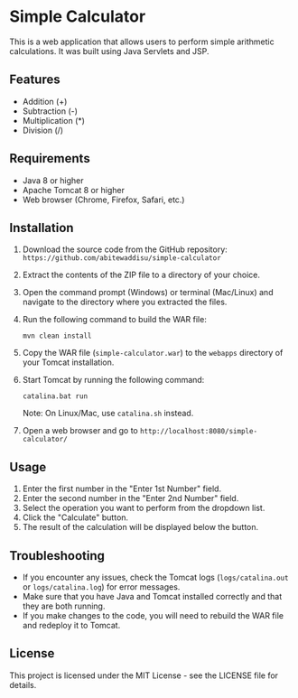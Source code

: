 # Simple Calculator

This is a web application that allows users to perform simple arithmetic calculations. It was built using Java Servlets and JSP.

## Features

- Addition (+)
- Subtraction (-)
- Multiplication (*)
- Division (/)

## Requirements

- Java 8 or higher
- Apache Tomcat 8 or higher
- Web browser (Chrome, Firefox, Safari, etc.)

## Installation

1. Download the source code from the GitHub repository: `https://github.com/abitewaddisu/simple-calculator`
2. Extract the contents of the ZIP file to a directory of your choice.
3. Open the command prompt (Windows) or terminal (Mac/Linux) and navigate to the directory where you extracted the files.
4. Run the following command to build the WAR file:

    ```
    mvn clean install
    ```

5. Copy the WAR file (`simple-calculator.war`) to the `webapps` directory of your Tomcat installation.
6. Start Tomcat by running the following command:

    ```
    catalina.bat run
    ```

   Note: On Linux/Mac, use `catalina.sh` instead.

7. Open a web browser and go to `http://localhost:8080/simple-calculator/`

## Usage

1. Enter the first number in the "Enter 1st Number" field.
2. Enter the second number in the "Enter 2nd Number" field.
3. Select the operation you want to perform from the dropdown list.
4. Click the "Calculate" button.
5. The result of the calculation will be displayed below the button.

## Troubleshooting

- If you encounter any issues, check the Tomcat logs (`logs/catalina.out` or `logs/catalina.log`) for error messages.
- Make sure that you have Java and Tomcat installed correctly and that they are both running.
- If you make changes to the code, you will need to rebuild the WAR file and redeploy it to Tomcat.

## License

This project is licensed under the MIT License - see the LICENSE file for details.
